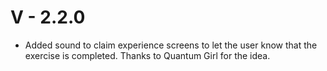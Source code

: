 # V - 2.2.0

- Added sound to claim experience screens to let the user know that the exercise is completed. Thanks to Quantum Girl for the idea.
